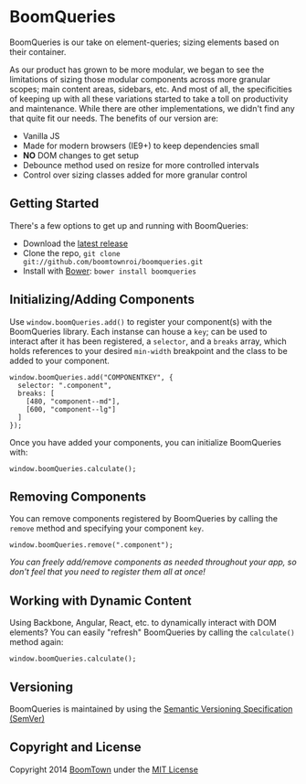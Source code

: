 # BoomQueries

BoomQueries is our take on element-queries; sizing elements based on their container.

As our product has grown to be more modular, we began to see the limitations of sizing those modular components across more granular scopes; main content areas, sidebars, etc. And most of all, the specificities of keeping up with all these variations started to take a toll on productivity and maintenance. While there are other implementations, we didn't find any that quite fit our needs. The benefits of our version are:

* Vanilla JS
* Made for modern browsers (IE9+) to keep dependencies small
* **NO** DOM changes to get setup
* Debounce method used on resize for more controlled intervals
* Control over sizing classes added for more granular control

## Getting Started

There's a few options to get up and running with BoomQueries:

* Download the [latest release](https://github.com/boomtownroi/boomqueries/releases/latest)
* Clone the repo, `git clone git://github.com/boomtownroi/boomqueries.git`
* Install with [Bower](http://bower.io): `bower install boomqueries`

## Initializing/Adding Components

Use `window.boomQueries.add()` to register your component(s) with the BoomQueries library. Each instanse can house a `key`; can be used to interact after it has been registered, a `selector`, and a `breaks` array, which holds references to your desired `min-width` breakpoint and the class to be added to your component.

	window.boomQueries.add("COMPONENTKEY", {
	  selector: ".component",
	  breaks: [
	    [480, "component--md"],
	    [600, "component--lg"]
	  ]
	});

Once you have added your components, you can initialize BoomQueries with:

	window.boomQueries.calculate();

## Removing Components

You can remove components registered by BoomQueries by calling the `remove` method and specifying your component `key`.

	window.boomQueries.remove(".component");

_You can freely add/remove components as needed throughout your app, so don't feel that you need to register them all at once!_

## Working with Dynamic Content

Using Backbone, Angular, React, etc. to dynamically interact with DOM elements? You can easily "refresh" BoomQueries by calling the `calculate()` method again:

	window.boomQueries.calculate();

## Versioning

BoomQueries is maintained by using the [Semantic Versioning Specification (SemVer)](http://semver.org/)

## Copyright and License

Copyright 2014 [BoomTown](http://boomtownroi.com) under the [MIT License](https://github.com/boomtownroi/boomqueries/blob/LICENSE.md)


